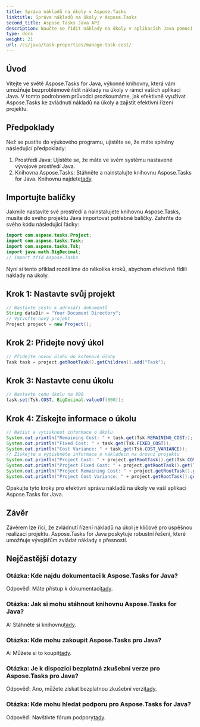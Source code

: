 ```yaml
---
title: Správa nákladů na úkoly v Aspose.Tasks
linktitle: Správa nákladů na úkoly v Aspose.Tasks
second_title: Aspose.Tasks Java API
description: Naučte se řídit náklady na úkoly v aplikacích Java pomocí Aspose.Tasks. Postupujte podle našeho podrobného průvodce pro efektivní řízení nákladů na projekt.
type: docs
weight: 21
url: /cs/java/task-properties/manage-task-cost/
---
```

## Úvod
Vítejte ve světě Aspose.Tasks for Java, výkonné knihovny, která vám umožňuje bezproblémově řídit náklady na úkoly v rámci vašich aplikací Java. V tomto podrobném průvodci prozkoumáme, jak efektivně využívat Aspose.Tasks ke zvládnutí nákladů na úkoly a zajistit efektivní řízení projektu.
## Předpoklady
Než se pustíte do výukového programu, ujistěte se, že máte splněny následující předpoklady:
1. Prostředí Java: Ujistěte se, že máte ve svém systému nastavené vývojové prostředí Java.
2. Knihovna Aspose.Tasks: Stáhněte a nainstalujte knihovnu Aspose.Tasks for Java. Knihovnu najdete[tady](https://releases.aspose.com/tasks/java/).
## Importujte balíčky
Jakmile nastavíte své prostředí a nainstalujete knihovnu Aspose.Tasks, musíte do svého projektu Java importovat potřebné balíčky. Zahrňte do svého kódu následující řádky:
```java
import com.aspose.tasks.Project;
import com.aspose.tasks.Task;
import com.aspose.tasks.Tsk;
import java.math.BigDecimal;
// Import tříd Aspose.Tasks
```
Nyní si tento příklad rozdělíme do několika kroků, abychom efektivně řídili náklady na úkoly.
## Krok 1: Nastavte svůj projekt
```java
// Nastavte cestu k adresáři dokumentů
String dataDir = "Your Document Directory";
// Vytvořte nový projekt
Project project = new Project();
```
## Krok 2: Přidejte nový úkol
```java
// Přidejte novou úlohu do kořenové úlohy
Task task = project.getRootTask().getChildren().add("Task");
```
## Krok 3: Nastavte cenu úkolu
```java
// Nastavte cenu úkolu na 800
task.set(Tsk.COST, BigDecimal.valueOf(800));
```
## Krok 4: Získejte informace o úkolu
```java
// Načíst a vytisknout informace o úkolu
System.out.println("Remaining Cost: " + task.get(Tsk.REMAINING_COST));
System.out.println("Fixed Cost: " + task.get(Tsk.FIXED_COST));
System.out.println("Cost Variance: " + task.get(Tsk.COST_VARIANCE));
// Získejte a vytiskněte informace o nákladech na úrovni projektu
System.out.println("Project Cost: " + project.getRootTask().get(Tsk.COST));
System.out.println("Project Fixed Cost: " + project.getRootTask().get(Tsk.FIXED_COST));
System.out.println("Project Remaining Cost: " + project.getRootTask().get(Tsk.REMAINING_COST));
System.out.println("Project Cost Variance: " + project.getRootTask().get(Tsk.COST_VARIANCE));
```
Opakujte tyto kroky pro efektivní správu nákladů na úkoly ve vaší aplikaci Aspose.Tasks for Java.
## Závěr
Závěrem lze říci, že zvládnutí řízení nákladů na úkol je klíčové pro úspěšnou realizaci projektu. Aspose.Tasks for Java poskytuje robustní řešení, které umožňuje vývojářům zvládat náklady s přesností.
## Nejčastější dotazy
### Otázka: Kde najdu dokumentaci k Aspose.Tasks for Java?
 Odpověď: Máte přístup k dokumentaci[tady](https://reference.aspose.com/tasks/java/).
### Otázka: Jak si mohu stáhnout knihovnu Aspose.Tasks for Java?
 A: Stáhněte si knihovnu[tady](https://releases.aspose.com/tasks/java/).
### Otázka: Kde mohu zakoupit Aspose.Tasks pro Java?
 A: Můžete si to koupit[tady](https://purchase.aspose.com/buy).
### Otázka: Je k dispozici bezplatná zkušební verze pro Aspose.Tasks pro Java?
 Odpověď: Ano, můžete získat bezplatnou zkušební verzi[tady](https://releases.aspose.com/).
### Otázka: Kde mohu hledat podporu pro Aspose.Tasks for Java?
 Odpověď: Navštivte fórum podpory[tady](https://forum.aspose.com/c/tasks/15).